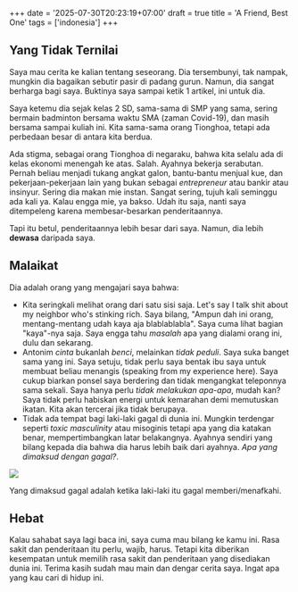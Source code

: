 +++
date = '2025-07-30T20:23:19+07:00'
draft = true
title = 'A Friend, Best One'
tags = ['indonesia']
+++

## Yang Tidak Ternilai

Saya mau cerita ke kalian tentang seseorang. Dia tersembunyi, tak nampak, mungkin dia bagaikan sebutir pasir di padang gurun. Namun, dia sangat berharga bagi saya. Buktinya saya sampai ketik 1 artikel, ini untuk dia.

Saya ketemu dia sejak kelas 2 SD, sama-sama di SMP yang sama, sering bermain badminton bersama waktu SMA (zaman Covid-19), dan masih bersama sampai kuliah ini. Kita sama-sama orang Tionghoa, tetapi ada perbedaan besar di antara kita berdua.

Ada stigma, sebagai orang Tionghoa di negaraku, bahwa kita selalu ada di kelas ekonomi menengah ke atas. Salah. Ayahnya bekerja serabutan. Pernah beliau menjadi tukang angkat galon, bantu-bantu menjual kue, dan pekerjaan-pekerjaan lain yang bukan sebagai _entrepreneur_ atau bankir atau insinyur. Sering dia makan mie instan. Sangat sering, tujuh kali seminggu ada kali ya. Kalau engga mie, ya bakso. Udah itu saja, nanti saya ditempeleng karena membesar-besarkan penderitaannya.

Tapi itu betul, penderitaannya lebih besar dari saya. Namun, dia lebih **dewasa** daripada saya.

## Malaikat

Dia adalah orang yang mengajari saya bahwa:
- Kita seringkali melihat orang dari satu sisi saja. Let's say I talk shit about my neighbor who's stinking rich. Saya bilang, "Ampun dah ini orang, mentang-mentang udah kaya aja blablablabla". Saya cuma lihat bagian "kaya"-nya saja. Saya engga tahu _masalah_ apa yang dialami orang ini, dulu dan sekarang.
- Antonim _cinta_ bukanlah _benci_, melainkan _tidak peduli_. Saya suka banget sama yang ini. Saya setuju, tidak perlu saya bentak ibu saya untuk membuat beliau menangis (speaking from my experience here). Saya cukup biarkan ponsel saya berdering dan tidak mengangkat teleponnya sama sekali. Saya hanya perlu _tidak melakukan apa-apa_, mudah kan? Saya tidak perlu habiskan energi untuk kemarahan demi memutuskan ikatan. Kita akan tercerai jika tidak berupaya.
- Tidak ada tempat bagi laki-laki gagal di dunia ini. Mungkin terdengar seperti _toxic masculinity_ atau misoginis tetapi apa yang dia katakan benar, mempertimbangkan latar belakangnya. Ayahnya sendiri yang bilang kepada dia bahwa dia harus lebih baik dari ayahnya. _Apa yang dimaksud dengan gagal?_.

![](https://i.pinimg.com/736x/59/41/96/594196ea2884cfab93638df3dd825144.jpg)

Yang dimaksud gagal adalah ketika laki-laki itu gagal memberi/menafkahi.

## Hebat

Kalau sahabat saya lagi baca ini, saya cuma mau bilang ke kamu ini. Rasa sakit dan penderitaan itu perlu, wajib, harus. Tetapi kita diberikan kesempatan untuk memilih rasa sakit dan penderitaan yang disediakan dunia ini. Terima kasih sudah mau main dan dengar cerita saya. Ingat apa yang kau cari di hidup ini.